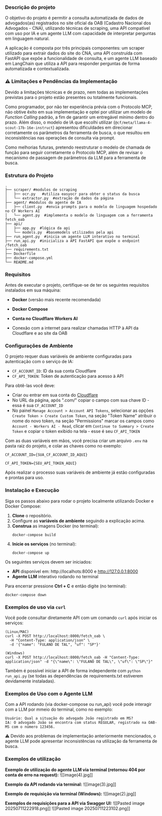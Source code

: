 ### Descrição do projeto
O objetivo do projeto é permitir a consulta automatizada de dados de advogados(as) registrados no site oficial da OAB (Cadastro Nacional dos Advogados - CNA), utilizando técnicas de scraping, uma API compatível com uso por IA e um agente LLM com capacidade de interpretar perguntas em linguagem natural. 

A aplicação é composta por três principais componentes: um scraper utilizado para extrair dados do site do CNA, uma API construída com FastAPI que expõe a funcionalidade de consulta, e um agente LLM baseado em LangChain que utiliza a API para responder perguntas de forma automatizada e contextualizada.

### ⚠️ Limitações e Pendências da Implementação
Devido a limitações técnicas e de prazo, nem todas as implementações previstas para o projeto estão presentes ou totalmente funcionais.  

Como programador, por não ter experiência prévia com o Protocolo MCP, não obtive êxito em sua implementação e optei por utilizar um modelo de _Function Calling_ padrão, a fim de garantir um entregável mínimo dentro do prazo. Além disso, o modelo de IA que escolhi utilizar (`@cf/meta/llama-4-scout-17b-16e-instruct`) apresentou dificuldades em direcionar corretamente os parâmetros da ferramenta de busca, o que resultou em inconsistências nas operações de consulta via prompt.

Como melhorias futuras, pretendo reestruturar o modelo de chamada de função para seguir corretamente o Protocolo MCP, além de revisar o mecanismo de passagem de parâmetros da LLM para a ferramenta de busca.

### Estrutura do Projeto
```
.
├── scraper/ #modulos de scraping
│   ├── ocr.py   #utiliza easyocr para obter o status da busca
│   └── extractor.py  #extração de dados da página
├── agent/ #módulos do agente de IA
│   ├── client.py  #envia prompts para o modelo de linguagem hospedado no CF Workers AI
│   └── agent.py  #implementa o modelo de linguagem com a ferramenta fetch_oab
├── api/
│	├── app.py  #lógica da api
│	└── models.py  #basemodels utilizados pela api
├── run_agent.py  #inicia um agente LLM interativo no terminal
├── run_api.py  #inicializa a API FastAPI que expõe o endpoint /fetch_oab
├── requirements.txt
├── Dockerfile
├── docker-compose.yml
└── README.md
```

### Requisitos
Antes de executar o projeto, certifique-se de ter os seguintes requisitos instalados em sua máquina:

- **Docker** (versão mais recente recomendada)
    
- **Docker Compose** 
    
- **Conta no Cloudflare Workers AI**
    
- Conexão com a internet para realizar chamadas HTTP à API da Cloudflare e ao site da OAB

### Configurações de Ambiente
O projeto requer duas variáveis de ambiente configuradas para autenticação com o serviço de IA:
- `CF_ACCOUNT_ID`: ID da sua conta Cloudflare
- `CF_API_TOKEN`: Token de autenticação para acesso à API

Para obtê-las você deve:
- Criar ou entrar em sua conta do [Cloudflare](https://dash.cloudflare.com/)
- No URL da página, após ".com/" copiar o campo com sua chave ID - essa é sua `CF_ACCOUNT_ID`
- No painel `Manage Account > Account API Tokens`, selecionar as opções `Create Token > Create Custom Token`, na seção "Token Name" atribuir o nome do novo token, na seção "Permissions" marcar os campos como `Account - Workers AI - Read`, clicar em `Continue to Summary > Create Token` e copiar o token exibido na tela - esse é seu `CF_API_TOKEN`

Com as duas variáveis em mãos, você precisa criar um arquivo `.env` na pasta raiz do projeto, e colar as chaves como no exemplo:
```
CF_ACCOUNT_ID={SUA_CF_ACCOUNT_ID_AQUI}

CF_API_TOKEN={SEU_API_TOKEN_AQUI}
```

Após realizar o processo suas variáveis de ambiente já estão configuradas e prontas para uso.

### Instalação e Execução 
Siga os passos abaixo para rodar o projeto localmente utilizando Docker e Docker Compose:

1. **Clone** o repositório.
2. Configure as **variáveis de ambiente** seguindo a explicação acima.
3. **Construa** as imagens Docker (no terminal):
	```
	docker-compose build
	```
4. **Inicie os serviços** (no terminal):
	```
	docker-compose up
	```

Os seguintes serviços devem ser iniciados:
- **API** disponível em: http://localhots:8000 e http://127.0.0.1:8000
- **Agente LLM** interativo rodando no terminal

Para encerrar pressione **Ctrl + C** e então digite (no terminal):
```
docker-compose down
```

### Exemplos de uso via ``curl``
Você pode consultar diretamente API com um comando `curl` após iniciar os serviços:
```
(Linux/MAC)
curl -X POST http://localhost:8000/fetch_oab \
  -H "Content-Type: application/json" \
  -d '{"name": "FULANO DE TAL", "uf": "SP"}'

(Windows)
curl -X POST http://localhost:8000/fetch_oab -H "Content-Type: application/json" -d "{\"name\": \"FULANO DE TAL\", \"uf\": \"SP\"}"
```
Também é possível iniciar a API de forma independente com ``python run_api.py`` (se todas as dependências de requirements.txt estiverem devidamente instaladas).

### Exemplos de Uso com o Agente LLM
Com a API rodando (via docker-compose ou run_api) você pode interagir com a LLM por mmeio do terminal, como no exemplo:
```
Usuário: Qual a situação do advogado João registrado em MS?
IA: O advogado João se encontra com status REGULAR, registrado na OAB-MS com o número 123456.
```
⚠️ Devido aos problemas de implementação anteriormente mencionados, o agente LLM pode apresentar inconsistências na utilização da ferramenta de busca.

### Exemplos de utilização

**Exemplo de utilização do agente LLM via terminal (retornou 404 por conta de erro na request):**
![[image(4).jpg]]

**Exemplo da API rodando via terminal:**
![[image(3).jpg]]

**Exemplo de requisição via terminal (Windows):**
![[image(2).jpg]]

**Exemplos de requisições para a API via Swagger UI:**
![[Pasted image 20250711222918.png]]
![[Pasted image 20250711223102.png]]